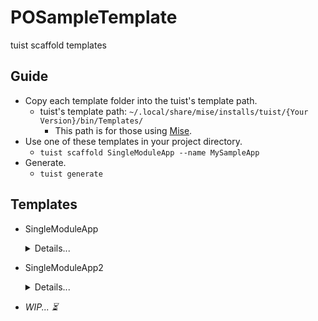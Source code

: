 # POSampleTemplate
tuist scaffold templates

## Guide
- Copy each template folder into the tuist's template path.  
  - tuist's template path: `~/.local/share/mise/installs/tuist/{Your Version}/bin/Templates/`  
    - This path is for those using [Mise](https://docs.tuist.io/guide/introduction/installation#recommended-mise).
- Use one of these templates in your project directory.
  - `tuist scaffold SingleModuleApp --name MySampleApp`
- Generate.
  - `tuist generate`

## Templates
- SingleModuleApp
  <details>
    <summary>Details...</summary>

    ```
    YourProjectDirectory
      - .gitignore
      - .mise.toml
      - README.md
      - Tuist
        - Package.swift
      - MySampleApp
        - Resources
          - Assets.xcassets
          - LaunchScreen.storyboard
        - Sources
          - AppDelegate.swift
          - SceneDelgate.swift
    ```
  </details>
- SingleModuleApp2
  <details>
    <summary>Details...</summary>

    ```
    YourProjectDirectory
      - .gitignore
      - .mise.toml
      - README.md
      - Tuist
        - Package.swift
      - MySampleApp
        - Resources
          - Assets.xcassets
          - Preview Content
            - Preview Asset.xcassets
        - Sources
          - MySampleApp.swift
          - ContentView.swift
    ```
  </details>
- _WIP... ⏳_
